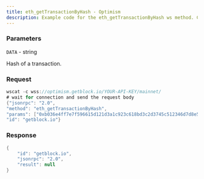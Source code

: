 ```yaml
---
title: eth_getTransactionByHash - Optimism
description: Example code for the eth_getTransactionByHash ws method. Сomplete guide on how to use eth_getTransactionByHash ws in GetBlock.io Web3 documentation.
---
```


### Parameters


`DATA` - string

Hash of a transaction.

### Request

``` java
wscat -c wss://optimism.getblock.io/YOUR-API-KEY/mainnet/ 
# wait for connection and send the request body 
{"jsonrpc": "2.0",
"method": "eth_getTransactionByHash",
"params": ["0xb036e4ff7e7f596615d121d3a1c923c618bd3c2d3745c512346d7d8e583f01f7"],
"id": "getblock.io"}
```

###  Response

``` java
{
    "id": "getblock.io",
    "jsonrpc": "2.0",
    "result": null
}
```

